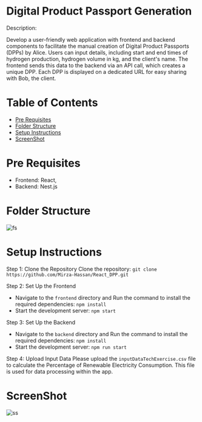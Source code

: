 # Digital Product Passport Generation

Description: 

Develop a user-friendly web application with frontend and backend components to facilitate the manual creation of Digital Product Passports (DPPs) by Alice. Users can input details, including start and end times of hydrogen production, hydrogen volume in kg, and the client's name. The frontend sends this data to the backend via an API call, which creates a unique DPP. Each DPP is displayed on a dedicated URL for easy sharing with Bob, the client.
# Table of Contents

- [Pre Requisites](#pre-requisites)
- [Folder Structure](#folder-structure)
- [Setup Instructions](#setup-instructions)
- [ScreenShot](#screenshot)

# Pre Requisites

- Frontend: React, 
- Backend: Nest.js

# Folder Structure
![fs](https://github.com/Mirza-Hassan/React_DPP/assets/17096257/c6d246d4-691f-4a70-b254-6b5520c448bf)


# Setup Instructions

Step 1: Clone the Repository
Clone the repository: ```git clone https://github.com/Mirza-Hassan/React_DPP.git```

Step 2: Set Up the Frontend
- Navigate to the `frontend` directory and Run the command to install the required dependencies: `npm install`
- Start the development server: `npm start`

Step 3: Set Up the Backend
- Navigate to the `backend` directory and Run the command to install the required dependencies: `npm install`
- Start the development server: `npm run start`

Step 4: Upload Input Data
Please upload the `inputDataTechExercise.csv` file to calculate the Percentage of Renewable Electricity Consumption. This file is used for data processing within the app.

# ScreenShot
![ss](https://github.com/Mirza-Hassan/React_DPP/assets/17096257/fe449368-4622-4307-9e74-71c4bd42e73b)




